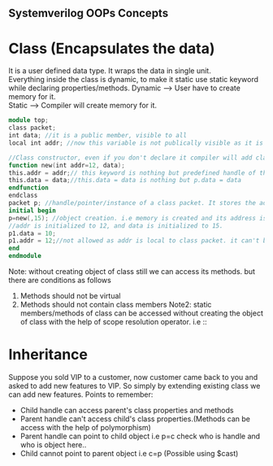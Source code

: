 ## Systemverilog OOPs Concepts
# Class (Encapsulates the data)
It is a user defined data type. It wraps the data in single unit.  
Everything inside the class is dynamic, to make it static use static keyword while declaring properties/methods. 
Dynamic --> User have to create memory for it.   
Static --> Compiler will create memory for it.   
```verilog
module top;
class packet;
int data; //it is a public member, visible to all
local int addr; //now this variable is not publically visible as it is declared as local. Even this class handle cannot acces this variable.

//Class constructor, even if you don't declare it compiler will add class constructor. It is used to create the object of class. 
function new(int addr=12, data);
this.addr = addr;// this keyword is nothing but predefined handle of the class. To access the class members within the class we use this keyword  
this.data = data;//this.data = data is nothing but p.data = data
endfunction
endclass
packet p; //handle/pointer/instance of a class packet. It stores the address of object.
initial begin
p=new(,15); //object creation. i.e memory is created and its address is stored inside p, and all the members are initialized to their defalut value
//addr is initialized to 12, and data is initialized to 15.
p1.data = 10;
p1.addr = 12;//not allowed as addr is local to class packet. it can't be accessed outside of class.
end
endmodule
```
Note: without creating object of class still we can access its methods. but there are conditions as follows
1. Methods should not be virtual
2. Methods should not contain class members
Note2: static members/methods of class can be accessed without creating the object of class with the help of scope resolution operator. i.e ::

# Inheritance 
Suppose you sold VIP to a customer, now customer came back to you and asked to add new features to VIP. So simply by extending existing class 
we can add new features.
Points to remember:
  - Child handle can access parent's class properties and methods
  - Parent handle can't access child's class properties.(Methods can be access with the help of polymorphism)
  - Parent handle can point to child object i.e p=c check who is handle and who is object here..
  - Child cannot point to parent object i.e c=p (Possible using $cast)
